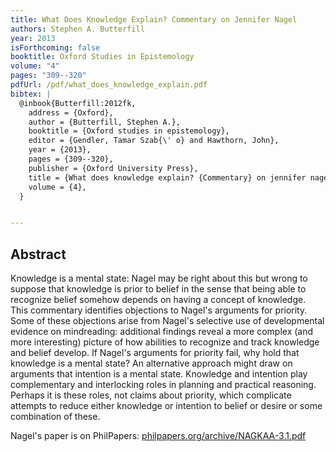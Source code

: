 ```yaml
---
title: What Does Knowledge Explain? Commentary on Jennifer Nagel
authors: Stephen A. Butterfill
year: 2013
isForthcoming: false
booktitle: Oxford Studies in Epistemology
volume: "4"
pages: "309--320"
pdfUrl: /pdf/what_does_knowledge_explain.pdf
bibtex: |
  @inbook{Butterfill:2012fk,
    address = {Oxford},
    author = {Butterfill, Stephen A.},
    booktitle = {Oxford studies in epistemology},
    editor = {Gendler, Tamar Szab{\' o} and Hawthorn, John},
    year = {2013},
    pages = {309--320},
    publisher = {Oxford University Press},
    title = {What does knowledge explain? {Commentary} on jennifer nagel},
    volume = {4},
  }


---
```


## Abstract

Knowledge is a mental state: Nagel may be right about this  but wrong to suppose that knowledge is prior to belief in the sense that being able to recognize belief somehow depends on having a concept of knowledge.  This commentary identifies objections  to Nagel's arguments for priority.  Some of these objections arise from Nagel's selective use of developmental evidence on mindreading: additional findings reveal a more complex (and more interesting) picture of how abilities to recognize and track knowledge and belief develop.  If Nagel's arguments for priority fail, why hold that knowledge is a mental state?  An alternative approach might draw on arguments that intention is a mental state.  Knowledge and intention play complementary and interlocking roles in planning and practical reasoning.  Perhaps it is these roles, not claims about priority, which complicate attempts to reduce either knowledge or intention to belief or desire or some combination of these.


<p>Nagel's paper is on PhilPapers: <a href="http://philpapers.org/archive/NAGKAA-3.1.pdf">philpapers.org/archive/NAGKAA-3.1.pdf</a></p>